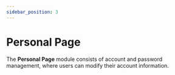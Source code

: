 ```yaml
---
sidebar_position: 3
---
```


# Personal Page

The **Personal Page** module consists of account and password management, where users can modify their account information.

## 
